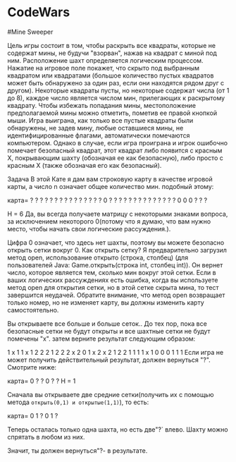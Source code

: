 # CodeWars
#Mine Sweeper

Цель игры состоит в том, чтобы раскрыть все квадраты, которые не содержат мины, не будучи "взорван", нажав на квадрат с миной под ним. Расположение шахт определяется логическим процессом. Нажатие на игровое поле покажет, что скрыто под выбранным квадратом или квадратами (большое количество пустых квадратов может быть обнаружено за один раз, если они находятся рядом друг с другом). Некоторые квадраты пусты, но некоторые содержат числа (от 1 до 8), каждое число является числом мин, прилегающих к раскрытому квадрату. Чтобы избежать попадания мины, местоположение предполагаемой мины можно отметить, пометив ее правой кнопкой мыши. Игра выиграна, как только все пустые квадраты были обнаружены, не задев мину, любые оставшиеся мины, не идентифицированные флагами, автоматически помечаются компьютером. Однако в случае, если игра проиграна и игрок ошибочно помечает безопасный квадрат, этот квадрат либо появится с красным X, покрывающим шахту (обозначая ее как безопасную), либо просто с красным X (также обозначая его как безопасный).

Задача
В этой Кате я дам вам строковую карту в качестве игровой карты, а число n означает общее количество мин. подобный этому:

карта= 
? ? ? ? ? ?
? ? ? ? ? ?
? ? ? 0 ? ?
? ? ? ? ? ?
? ? ? ? ? ?
0 0 0 ? ? ?

Н = 6
Да, вы всегда получаете матрицу с некоторыми знаками вопроса, за исключением некоторого 0(потому что я думаю, что вам нужно место, чтобы начать свои логические рассуждения.).

Цифра 0 означает, что здесь нет шахты, поэтому вы можете безопасно открыть сетки вокруг 0. Как открыть сетку? Я предварительно загрузил метод open, использование открыто (строка, столбец) (для пользователей Java: Game.открыть(строка int, столбец int)). Он вернет число, которое является тем, сколько мин вокруг этой сетки. Если в ваших логических рассуждениях есть ошибка, когда вы используете метод open для открытия сетки, но в этой сетке скрыта мина, то тест завершится неудачей. Обратите внимание, что метод open возвращает только номер, но не изменяет карту, вы должны изменить карту самостоятельно.

Вы открываете все больше и больше сеток.. До тех пор, пока все безопасные сетки не будут открыты и все шахтные сетки не будут помечены "x". затем верните результат следующим образом:

1 х 1 1 х 1
2 2 2 1 2 2
2 x 2 0 1 x
2 x 2 1 2 2
1 1 1 1 х 1
0 0 0 1 1 1
Если игра не может получить действительный результат, должен вернуться "?". Смотрите ниже:

 карта= 
 0 ? ?
 0 ? ?
 Н = 1

 Сначала вы открываете две средние сетки(получить их с помощью метода 
 `открыть(0,1) и открытые(1,1)`), то есть:

 карта= 
 0 1 ?
 0 1 ?

 Теперь осталась только одна шахта, но есть две"?` влево.
 Шахту можно спрятать в любом из них. 

 Значит, ты должен вернуться"?- в результате.

